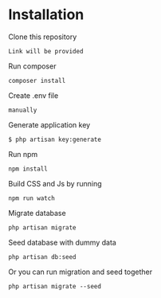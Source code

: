 # Installation

Clone this repository 

```Link will be provided```

Run composer

```composer install```

Create .env file

```manually```

Generate application key

```$ php artisan key:generate```

Run npm

```npm install```

Build CSS and Js by running 

```npm run watch```

Migrate database 

```php artisan migrate```

Seed database with dummy data

```php artisan db:seed```

Or you can run migration and seed together 

```php artisan migrate --seed```

